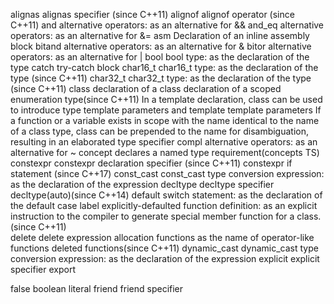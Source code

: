 alignas      alignas specifier (since C++11)
alignof      alignof operator (since C++11)
and          alternative operators: as an alternative for &&
and_eq       alternative operators: as an alternative for &=
asm          Declaration of an inline assembly block
bitand       alternative operators: as an alternative for &
bitor        alternative operators: as an alternative for |
bool         bool type: as the declaration of the type
catch        try-catch block
char16_t     char16_t type: as the declaration of the type (since C++11)
char32_t     char32_t type: as the declaration of the type (since C++11)
class  	     declaration of a class
             declaration of a scoped enumeration type(since C++11)
             In a template declaration, class can be used to introduce type template parameters and template template parameters
             If a function or a variable exists in scope with the name identical to the name of a class type, class can be prepended to the name for disambiguation, resulting in an elaborated type specifier
compl        alternative operators: as an alternative for ~
concept      declares a named type requirement(concepts TS)
constexpr    constexpr declaration specifier (since C++11)
             constexpr if statement (since C++17)
const_cast   const_cast type conversion expression: as the declaration of the expression
decltype     decltype specifier
             decltype(auto)(since C++14)
default      switch statement: as the declaration of the default case label
             explicitly-defaulted function definition: as an explicit instruction to the compiler to generate special member function for a class. (since C++11)   
delete       delete expression
             allocation functions as the name of operator-like functions
             deleted functions(since C++11)
dynamic_cast dynamic_cast type conversion expression: as the declaration of the expression
explicit     explicit specifier
export  

false        boolean literal
friend       friend specifier
